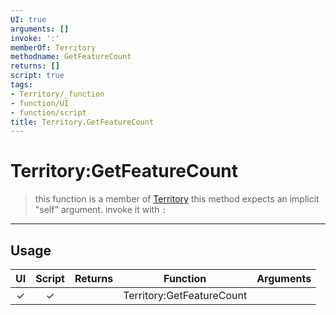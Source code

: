 ```yaml
---
UI: true
arguments: []
invoke: ':'
memberOf: Territory
methodname: GetFeatureCount
returns: []
script: true
tags:
- Territory/_function
- function/UI
- function/script
title: Territory.GetFeatureCount
---
```

# Territory:GetFeatureCount
> this function is a member of [Territory](civ-6/lua/Territory.md)
> this method expects an implicit "self" argument. invoke it with `:`
-----
## Usage
|  UI | Script | Returns | Function | Arguments |
|:---:|:------:|-------:|:--------:|:---------|
|✓|✓||Territory:GetFeatureCount||
